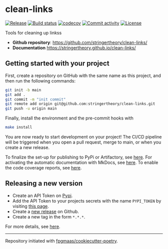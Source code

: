 # clean-links

[![Release](https://img.shields.io/github/v/release/stringertheory/clean-links)](https://img.shields.io/github/v/release/stringertheory/clean-links)
[![Build status](https://img.shields.io/github/actions/workflow/status/stringertheory/clean-links/main.yml?branch=main)](https://github.com/stringertheory/clean-links/actions/workflows/main.yml?query=branch%3Amain)
[![codecov](https://codecov.io/gh/stringertheory/clean-links/branch/main/graph/badge.svg)](https://codecov.io/gh/stringertheory/clean-links)
[![Commit activity](https://img.shields.io/github/commit-activity/m/stringertheory/clean-links)](https://img.shields.io/github/commit-activity/m/stringertheory/clean-links)
[![License](https://img.shields.io/github/license/stringertheory/clean-links)](https://img.shields.io/github/license/stringertheory/clean-links)

Tools for cleaning up linkss

- **Github repository**: <https://github.com/stringertheory/clean-links/>
- **Documentation** <https://stringertheory.github.io/clean-links/>

## Getting started with your project

First, create a repository on GitHub with the same name as this project, and then run the following commands:

```bash
git init -b main
git add .
git commit -m "init commit"
git remote add origin git@github.com:stringertheory/clean-links.git
git push -u origin main
```

Finally, install the environment and the pre-commit hooks with

```bash
make install
```

You are now ready to start development on your project!
The CI/CD pipeline will be triggered when you open a pull request, merge to main, or when you create a new release.

To finalize the set-up for publishing to PyPi or Artifactory, see [here](https://fpgmaas.github.io/cookiecutter-poetry/features/publishing/#set-up-for-pypi).
For activating the automatic documentation with MkDocs, see [here](https://fpgmaas.github.io/cookiecutter-poetry/features/mkdocs/#enabling-the-documentation-on-github).
To enable the code coverage reports, see [here](https://fpgmaas.github.io/cookiecutter-poetry/features/codecov/).

## Releasing a new version

- Create an API Token on [Pypi](https://pypi.org/).
- Add the API Token to your projects secrets with the name `PYPI_TOKEN` by visiting [this page](https://github.com/stringertheory/clean-links/settings/secrets/actions/new).
- Create a [new release](https://github.com/stringertheory/clean-links/releases/new) on Github.
- Create a new tag in the form `*.*.*`.

For more details, see [here](https://fpgmaas.github.io/cookiecutter-poetry/features/cicd/#how-to-trigger-a-release).

---

Repository initiated with [fpgmaas/cookiecutter-poetry](https://github.com/fpgmaas/cookiecutter-poetry).
